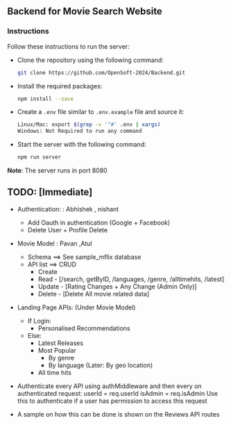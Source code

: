 ## Backend for Movie Search Website

### Instructions

Follow these instructions to run the server:

- Clone the repository using the following command:
    ```sh
    git clone https://github.com/OpenSoft-2024/Backend.git
    ```
- Install the required packages:
    ```sh
    npm install --save
    ```
- Create a `.env` file similar to `.env.example` file and source it:
    ```sh
    Linux/Mac: export $(grep -v '^#' .env | xargs) 
    Windows: Not Required to run any command
    ```
- Start the server with the following command:
    ```sh
    npm run server
    ```

**Note**: The server runs in port 8080


## TODO: [Immediate]
- Authentication: : Abhishek , nishant
    - Add Oauth in authentication (Google + Facebook) 
    - Delete User + Profile Delete

- Movie Model : Pavan ,Atul 
    - Schema ==> See sample_mflix database
    - API list ==> CRUD
        - Create
        - Read - [/search, getByID, /languages, /genre, /alltimehits, /latest]
        - Update - [Rating Changes + Any Change (Admin Only)]
        - Delete - [Delete All movie related data]

- Landing Page APIs: (Under Movie Model)
    - If Login:
        - Personalised Recommendations
    - Else:
        - Latest Releases
        - Most Popular
            - By genre
            - By language (Later: By geo location)
        - All time hits 

- Authenticate every API using authMiddleware and then every on authenticated request:
  userId = req.userId 
  isAdmin = req.isAdmin
  Use this to authenticate if a user has permission to access this request 
- A sample on how this can be done is shown on the Reviews API routes 





